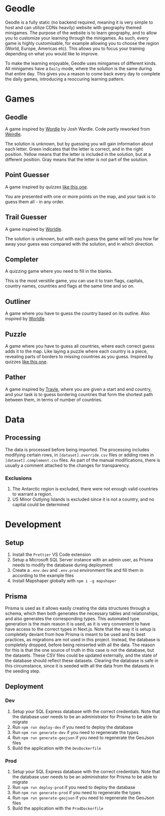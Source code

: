 # Geodle

Geodle is a fully static (no backend required, meaning it is very simple to host and can utilize CDNs heavily) website with geography themed minigames. The purpose of the website is to learn geography, and to allow you to customize your learning through the minigames. As such, every game is highly customisable, for example allowing you to choose the region (World, Europe, Americas etc). This allows you to focus your training depending on what you would like to improve.

To make the learning enjoyable, Geodle uses minigames of different kinds. All minigames have a `Daily` mode, where the solution is the same during that entire day. This gives you a reason to come back every day to complete the daily games, introducing a reoccuring learning pattern.

# Games

## Geodle

A game inspired by [Wordle](https://www.nytimes.com/games/wordle/index.html) by Josh Wardle.
Code partly reworked from [Weirdle](https://github.com/alanrsoares/weirdle/tree/main).

The solution is unknown, but by guessing you will gain information about each letter. Green indicates that the letter is correct, and in the right position. Yellow means that the letter is included in the solution, but at a different position. Gray means that the letter is not part of the solution.

## Point Guesser

A game inspired by quizzes [like this one](https://www.sporcle.com/games/g/europecapitals).

You are presented with one or more points on the map, and your task is to guess them all - in any order.

## Trail Guesser

A game inspired by [Worldle](https://worldle.teuteuf.fr/).

The solution is unknown, but with each guess the game will tell you how far away your guess was compared with the solution, and in which direction.

## Completer

A quizzing game where you need to fill in the blanks.

This is the most versitile game, you can use it to train flags, capitals, country names, countries and flags at the same time and so on.

## Outliner

A game where you have to guess the country based on its outline. Also inspired by [Worldle](https://worldle.teuteuf.fr/).

## Puzzle

A game where you have to guess all countries, where each correct guess adds it to the map. Like laying a puzzle where each country is a piece, revealing parts of borders to missing countries as you guess. Inspired by quizzes [like this one](https://www.sporcle.com/games/g/world).

## Pather

A game inspired by [Travle](https://travle.earth/), where you are given a start and end country, and your task is to guess bordering countries that form the shortest path between them, in terms of number of countries.

# Data

## Processing

The data is processed before being imported. The processing includes modifying certain rows, in `[dataset].override.csv` files or adding rows in `[dataset].complement.csv` files. As part of the manual modifications, there is usually a comment attached to the changes for transparency.

### Exclusions

1. The Antarctic region is excluded, there were not enough valid countries to warrant a region.
2. US Minor Outlying Islands is excluded since it is not a country, and no capital could be determined

# Development

## Setup

1. Install the `Prettier` VS Code extension
2. Setup a Microsoft SQL Server instance with an admin user, as Prisma needs to modify the database during deployment
3. Create a `.env.dev` and `.env.prod` environment file and fill them in according to the example files
4. Install Mapshaper globally with `npm i -g mapshaper`

## Prisma

Prisma is used as it allows easily creating the data structures through a schema, which then both generates the necessary tables and relationships, and also generates the corresponding types. This automated type generation is the main reason it is used, as it is very convenient to have have access to the correct types in Next.js. Note that the way it is setup is completely deviant from how Prisma is meant to be used and its best practices, as migrations are not used in this project. Instead, the database is completely dropped, before being reinserted with all the data. The reason for this is that the one source of truth in this case is not the database, but the datasets. These CSV files could be updated externally, and the state of the database should reflect these datasets. Clearing the database is safe in this circumstance, since it is seeded with all the data from the datasets in the seeding step.

## Deployment

### Dev

1. Setup your SQL Express database with the correct credentials. Note that the database user needs to be an administrator for Prisma to be able to migrate
2. Run `npm run deploy-dev` if you need to deploy the database
3. Run `npm run generate-dev` if you need to regenerate the types
4. Run `npm run generate-geojson` if you need to regenerate the GeoJson files
5. Build the application with the `DevDockerfile`

### Prod

1. Setup your SQL Express database with the correct credentials. Note that the database user needs to be an administrator for Prisma to be able to migrate
2. Run `npm run deploy-prod` if you need to deploy the database
3. Run `npm run generate-prod` if you need to regenerate the types
4. Run `npm run generate-geojson` if you need to regenerate the GeoJson files
5. Build the application with the `ProdDockerfile`
